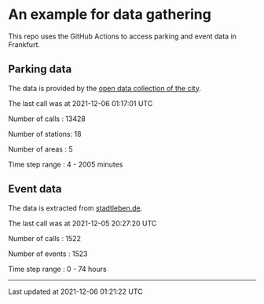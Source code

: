 # An example for data gathering

This repo uses the GitHub Actions to access parking and event data in Frankfurt.

## Parking data
The data is provided by the [open data collection of the city](https://www.offenedaten.frankfurt.de/).

The last call was at 2021-12-06 01:17:01 UTC

Number of calls   : 13428

Number of stations:    18

Number of areas   :     5

Time step range   :     4 -  2005 minutes


## Event data
The data is extracted from [stadtleben.de](https://stadtleben.de/frankfurt/).

The last call was at 2021-12-05 20:27:20 UTC

Number of calls   : 1522

Number of events  : 1523

Time step range   :    0 -   74 hours


----

Last updated at 2021-12-06 01:21:22 UTC
